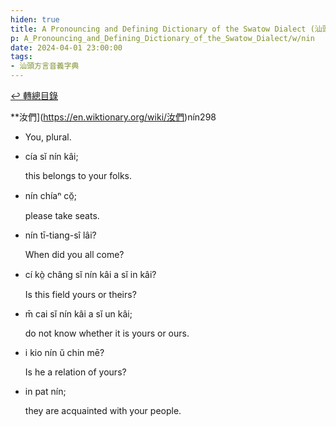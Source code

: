 ```yaml
---
hiden: true
title: A Pronouncing and Defining Dictionary of the Swatow Dialect (汕頭方言音義字典) / nin
p: A_Pronouncing_and_Defining_Dictionary_of_the_Swatow_Dialect/w/nin
date: 2024-04-01 23:00:00
tags: 
- 汕頭方言音義字典
---
```


[↩️ 轉總目錄](/A_Pronouncing_and_Defining_Dictionary_of_the_Swatow_Dialect)


**汝們](https://en.wiktionary.org/wiki/汝們)nín298
- You, plural.

- cía sĭ nín kâi;

  this belongs to your folks.

- nín chíaⁿ cŏ̤;

  please take seats.

- nín tī-tiang-sî lâi?

  When did you all come?

- cí kò̤ châng sĭ nín kâi a sĭ in kâi?

  Is this field yours or theirs?

- m̄ cai sĭ nín kâi a sĭ un kâi;

  do not know whether it is yours or ours.

- i kio nín ŭ chin mē?

  Is he a relation of yours?

- in pat nín;

  they are acquainted with your people.